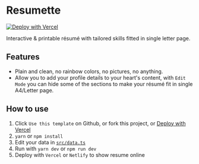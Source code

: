 # Resumette

[![Deploy with Vercel](https://vercel.com/button)](https://vercel.com/new/git/external?repository-url=https%3A%2F%2Fgithub.com%2Frbunpat%2Fresume)

Interactive & printable résumé with tailored skills fitted in single letter page.

## Features

- Plain and clean, no rainbow colors, no pictures, no anything.
- Allow you to add your profile details to your heart's content, with `Edit Mode` you can hide some of the sections to make your résumé fit in single A4/Letter page.

## How to use

1. Click `Use this template` on Github, or fork this project, or [Deploy with Vercel](https://vercel.com/new/git/external?repository-url=https%3A%2F%2Fgithub.com%2Fnarze%2Fresume)
2. `yarn` or `npm install`
3. Edit your data in [`src/data.ts`](./src/data.ts)
4. Run with `yarn dev` or `npm run dev`
5. Deploy with `Vercel` or `Netlify` to show resume online
